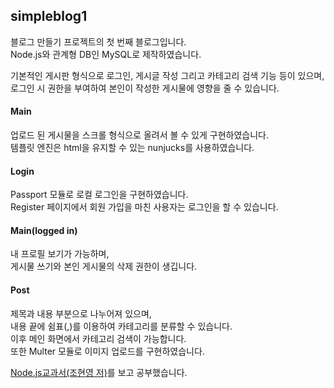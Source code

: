 ## simpleblog1

블로그 만들기 프로젝트의 첫 번째 블로그입니다.</br>
Node.js와 관계형 DB인 MySQL로 제작하였습니다.


기본적인 게시판 형식으로 로그인, 게시글 작성 그리고 카테고리 검색 기능 등이 있으며,</br>
로그인 시 권한을 부여하여 본인이 작성한 게시물에 영향을 줄 수 있습니다.

#### Main
업로드 된 게시물을 스크롤 형식으로 올려서 볼 수 있게 구현하였습니다.</br>
템플릿 엔진은 html을 유지할 수 있는 nunjucks를 사용하였습니다.

#### Login
Passport 모듈로 로컬 로그인을 구현하였습니다.</br>
Register 페이지에서 회원 가입을 마친 사용자는 로그인을 할 수 있습니다.

#### Main(logged in)
내 프로필 보기가 가능하며,</br>
게시물 쓰기와 본인 게시물의 삭제 권한이 생깁니다.

#### Post
제목과 내용 부분으로 나누어져 있으며,</br>
내용 끝에 쉼표(,)를 이용하여 카테고리를 분류할 수 있습니다.</br>
이후 메인 화면에서 카테고리 검색이 가능합니다.</br>
또한 Multer 모듈로 이미지 업로드를 구현하였습니다.

[Node.js교과서(조현영 저)](https://www.zerocho.com/books)를 보고 공부했습니다.
